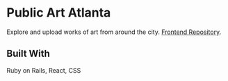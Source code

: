# Public Art Atlanta

Explore and upload works of art from around the city. [Frontend Repository](https://github.com/wulman16/public-art-atlanta-frontend).

## Built With
Ruby on Rails, React, CSS
